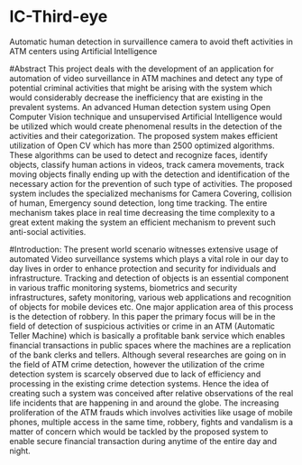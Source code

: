 # IC-Third-eye
Automatic human detection in survaillence camera to avoid theft activities in ATM centers using Artificial Intelligence

#Abstract
This project deals with the development of an application for automation of video surveillance in ATM machines and detect any type of potential criminal activities that might be arising with the system which would considerably decrease the inefficiency that are existing in the prevalent systems. An advanced Human detection system using Open Computer Vision technique and unsupervised Artificial Intelligence would be utilized which would create phenomenal results in the detection of the activities and their categorization. The proposed system makes efficient utilization of Open CV which has more than 2500 optimized algorithms. These algorithms can be used to detect and recognize faces, identify objects, classify human actions in videos, track camera movements, track moving objects finally ending up with the detection and identification of the necessary action for the prevention of such type of activities. The proposed system includes the specialized mechanisms for Camera Covering, collision of human, Emergency sound detection, long time tracking. The entire mechanism takes place in real time decreasing the time complexity to a great extent making the system an efficient mechanism to prevent such anti-social activities.

#Introduction:
The present world scenario witnesses extensive usage of automated Video surveillance systems which plays a vital role in our day to day lives in order to enhance protection and security for individuals and infrastructure. Tracking and detection of objects is an essential component in various traffic monitoring systems, biometrics and security infrastructures, safety monitoring, various web applications and recognition of objects for mobile devices etc. One major application area of this process is the detection of robbery. In this paper the primary focus will be in the field of detection of suspicious activities or crime in an ATM (Automatic Teller Machine) which is basically a profitable bank service which enables financial transactions in public spaces where the machines are a replication of the bank clerks and tellers. Although several researches are going on in the field of ATM crime detection, however the utilization of the crime detection system is scarcely observed due to lack of efficiency and processing in the existing crime detection systems. Hence the idea of creating such a system was conceived after relative observations of the real life incidents that are happening in and around the globe. The increasing proliferation of the ATM frauds which involves activities like usage of mobile phones, multiple access in the same time, robbery, fights and vandalism is a matter of concern which would be tackled by the proposed system to enable secure financial transaction during anytime of the entire day and night.
